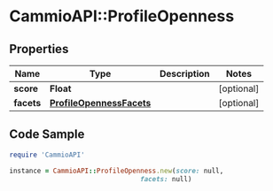# CammioAPI::ProfileOpenness

## Properties

Name | Type | Description | Notes
------------ | ------------- | ------------- | -------------
**score** | **Float** |  | [optional] 
**facets** | [**ProfileOpennessFacets**](ProfileOpennessFacets.md) |  | [optional] 

## Code Sample

```ruby
require 'CammioAPI'

instance = CammioAPI::ProfileOpenness.new(score: null,
                                 facets: null)
```


